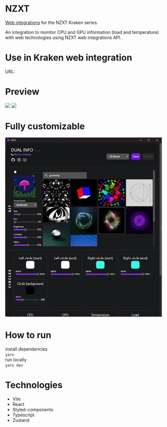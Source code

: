 # NZXT

[Web integrations](https://developer.nzxt.com/) for the NZXT Kraken series.

An integration to monitor CPU and GPU information (load and temperature) with web technologies using NZXT web integrations API.

# Use in Kraken web integration

URL: 

# Preview

<img src="print2.png" width=378 />
<img src="print.gif" />

# Fully customizable

<img src="print3.png" width=678 />

# How to run

install dependencies <br/>
`yarn` <br/>
run locally <br/>
`yarn dev`

# Technologies

- Vite
- React
- Styled-components
- Typescript
- Zustand
